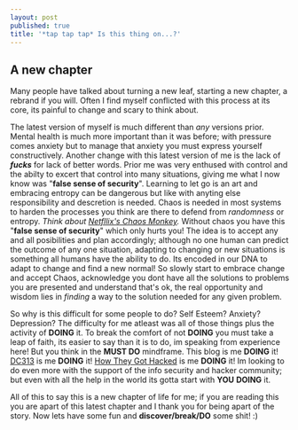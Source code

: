 ```yaml
---
layout: post
published: true
title: '*tap tap tap* Is this thing on...?'
---
```

## A new chapter

Many people have talked about turning a new leaf, starting a new chapter, a rebrand if you will. Often I find myself conflicted with this process at its core, its painful to change and scary to think about. 

The latest version of myself is much different than _any_ versions prior. Mental health is much more important than it was before; with pressure comes anxiety but to manage that anxiety you must express yourself constructively. Another change with this latest version of me is the lack of ***fucks*** for lack of better words. Prior me was very enthused with control and the abilty to excert that control into many situations, giving me what I now know was "**false sense of security**". Learning to let go is an art and embracing entropy can be dangerous but like with anyting else responsibility and descretion is needed. Chaos is needed in most systems to harden the processes you think are there to defend from *randomness* or entropy. _Think about [Netfllix's Chaos Monkey](https://github.com/Netflix/SimianArmy/wiki/Chaos-Monkey)._ Without chaos you have this "**false sense of security**" which only hurts you! The idea is to accept any and all posibilities and plan accordingly; although no one human can predict the outcome of any one situation, adapting to changing or new situations is something all humans have the ability to do. Its encoded in our DNA to adapt to change and find a new normal! So slowly start to embrace change and accept Chaos, acknowledge you dont have all the solutions to problems you are presented and understand that's ok, the real opportunity and wisdom lies in *finding* a way to the solution needed for any given problem.

So why is this difficult for some people to do? Self Esteem? Anxiety? Depression? The difficulty for me atleast was all of those things plus the activity of **DOING** it. To break the comfort of not **DOING** you must take a leap of faith, its easier to say than it is to do, im speaking from experience here! But you think in the **MUST DO** mindframe. This blog is me **DOING** it! [DC313](dc313.org) is me **DOING** it! [How They Got Hacked](https://www.youtube.com/channel/UCZ1vdUnlEZdtw0NysynGYPQ) is me **DOING** it! Im looking to do even more with the support of the info security and hacker community; but even with all the help in the world its gotta start with **YOU** **DOING** it. 

All of this to say this is a new chapter of life for me; if you are reading this you are apart of this latest chapter and I thank you for being apart of the story. Now lets have some fun and **discover/break/DO** some shit! :) 
